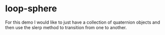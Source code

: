 # loop-sphere

For this demo I would like to just have a collection of quaternion objects and then use the slerp method to transition from one to another.

